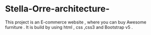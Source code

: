 # Stella-Orre-architecture-
This project is an E-commerce website , where you can buy Awesome furniture . It is build by using html , css ,css3 and Bootstrap v5 .
